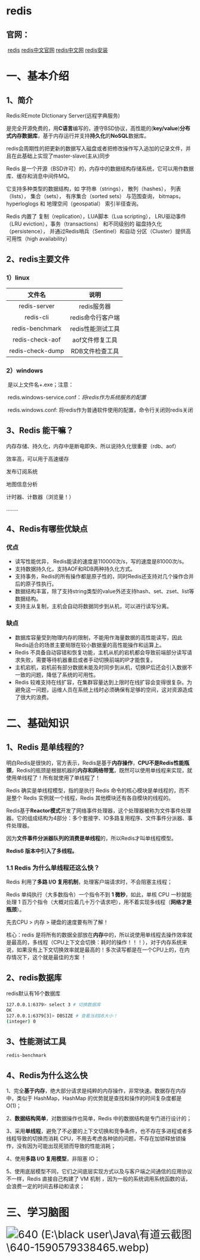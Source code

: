 # redis

## 官网：

​			[redis](https://redis.io/ )       	[redis中文官网](http://www.redis.cn/)	 	[redis中文网](https://www.redis.com.cn/redis-tutorial)			[redis安装](https://github.com/microsoftarchive/redis/releases/tag/win-3.2.100)



# 一、基本介绍

## 1、简介

Redis:REmote DIctionary Server(远程字典服务)

是完全开源免费的，用**C语言**编写的，遵守BSD协议，高性能的(**key/value**)**分布式内存数据库**，基于内存运行并支持**持久化**的**NoSQL**数据库。

redis会周期性的把更新的数据写入磁盘或者把修改操作写入追加的记录文件，并且在此基础上实现了master-slave(主从)同步

Redis 是一个开源（BSD许可）的，内存中的数据结构存储系统，它可以用作数据库、缓存和消息中间件MQ。

 它支持多种类型的数据结构，如 字符串（strings）， 散列（hashes）， 列表（lists）， 集合（sets）， 有序集合（sorted sets） 与范围查询， bitmaps， hyperloglogs 和 地理空间（geospatial） 索引半径查询。 

Redis 内置了 复制（replication），LUA脚本（Lua scripting）， LRU驱动事件（LRU eviction），事务（transactions） 和不同级别的 磁盘持久化（persistence）， 并通过Redis哨兵（Sentinel）和自动 分区（Cluster）提供高可用性（high availability）



## 2、redis主要文件

### 1）linux

|      文件名      |       说明        |
| :--------------: | :---------------: |
|   redis-server   |    redis服务器    |
|    redis-cli     | redis命令行客户端 |
| redis-benchmark  | redis性能测试工具 |
| redis-check-aof  |  aof文件修复工具  |
| redis-check-dump |  RDB文件检查工具  |

### 2）windows

​	是以上文件名+.exe；注意：

​	redis.windows-service.conf：*将redis作为系统服务的配置*

​	redis.windows.conf:					将redis作为普通软件使用的配置，命令行关闭则redis关闭



## 3、Redis 能干嘛？

内存存储、持久化，内存中是断电即失、所以说持久化很重要（rdb、aof）

效率高，可以用于高速缓存

发布订阅系统

地图信息分析

计时器、计数器（浏览量！）

........



## 4、Redis有哪些优缺点

### 优点

- 读写性能优异， Redis能读的速度是110000次/s，写的速度是81000次/s。
- 支持数据持久化，支持AOF和RDB两种持久化方式。
- 支持事务，Redis的所有操作都是原子性的，同时Redis还支持对几个操作合并后的原子性执行。
- 数据结构丰富，除了支持string类型的value外还支持hash、set、zset、list等数据结构。
- 支持主从复制，主机会自动将数据同步到从机，可以进行读写分离。

### 缺点

- 数据库容量受到物理内存的限制，不能用作海量数据的高性能读写，因此Redis适合的场景主要局限在较小数据量的高性能操作和运算上。
- Redis 不具备自动容错和恢复功能，主机从机的宕机都会导致前端部分读写请求失败，需要等待机器重启或者手动切换前端的IP才能恢复。
- 主机宕机，宕机前有部分数据未能及时同步到从机，切换IP后还会引入数据不一致的问题，降低了系统的可用性。
- Redis 较难支持在线扩容，在集群容量达到上限时在线扩容会变得很复杂。为避免这一问题，运维人员在系统上线时必须确保有足够的空间，这对资源造成了很大的浪费。







# 二、基础知识

## 1、Redis 是单线程的?

明白Redis是很快的，官方表示，Redis是基于**内存操作**，**CPU不是Redis性能瓶颈**，Redis的瓶颈是根据机器的**内存和网络带宽**，既然可以使用单线程来实现，就使用单线程了！所有就使用了单线程了！

Redis 确实是单线程模型，指的是执行 Redis 命令的核心模块是单线程的，而不是整个 Redis 实例就一个线程，Redis 其他模块还有各自模块的线程的。

Redis基于**Reactor模式**开发了网络事件处理器，这个处理器被称为文件事件处理器。它的组成结构为4部分：多个套接字、IO多路复用程序、文件事件分派器、事件处理器。

因为**文件事件分派器队列的消费是单线程**的，所以Redis才叫单线程模型。

**Redis6 版本中引入了多线程。**



### 1.1 Redis 为什么单线程还这么快？

Redis 利用了**多路 I/O 复用机制**，处理客户端请求时，不会阻塞主线程；

Redis 单纯执行（大多数指令）一个指令不到 **1 微秒**，如此，单核 CPU 一秒就能处理 1 百万个指令（大概对应着几十万个请求吧），用不着实现多线程（**网络才是瓶颈**）。



先去CPU > 内存 > 硬盘的速度要有所了解！

核心：redis 是将所有的数据全部放在**内存**中的，所以说使用单线程去操作效率就是最高的，多线程（CPU上下文会切换：耗时的操作！！！），对于内存系统来说，如果没有上下文切换效率就是最高的！多次读写都是在一个CPU上的，在内存情况下，这个就是最佳的方案 ！  





## 2、redis数据库

redis默认有16个数据库  

```bash
127.0.0.1:6379> select 3 # 切换数据库
OK
127.0.0.1:6379[3]> DBSIZE # 查看当前DB大小！
(integer) 0
```



## 3、性能测试工具

```
redis-benchmark
```



## 4、Redis为什么这么快

1、完全**基于内存**，绝大部分请求是纯粹的内存操作，非常快速。数据存在内存中，类似于 HashMap，HashMap 的优势就是查找和操作的时间复杂度都是O(1)；

2、**数据结构简单**，对数据操作也简单，Redis 中的数据结构是专门进行设计的；

3、采用**单线程**，避免了不必要的上下文切换和竞争条件，也不存在多进程或者多线程导致的切换而消耗 CPU，不用去考虑各种锁的问题，不存在加锁释放锁操作，没有因为可能出现死锁而导致的性能消耗；

4、使用**多路 I/O 复用模型**，非阻塞 IO；

5、使用底层模型不同，它们之间底层实现方式以及与客户端之间通信的应用协议不一样，Redis 直接自己构建了 VM 机制 ，因为一般的系统调用系统函数的话，会浪费一定的时间去移动和请求；







# 三、学习脑图

<img src="https://gitee.com/BlacksJack/picture-bed/raw/master/img/20200929212258.webp" alt="640 (E:\black user\Java\有道云截图\640-1590579338465.webp)" style="zoom:200%;" />













